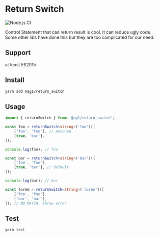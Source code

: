 # Return Switch
![Node.js CI](https://github.com/AgentOneCoLtd/return_switch/workflows/Node.js%20CI/badge.svg)

Control Statement that can return result is cool. It can reduce ugly code. Some other libs have done this but they are too complicated for our need.

## Support

at least ES2015

## Install

```bash
yarn add @ag1/return_switch
```

## Usage

```ts
import { returnSwitch } from '@ag1/return_switch';
```

```ts
const foo = returnSwitch<string>('foo')([
    ['foo', 'foo'], // matched
    [true, 'bar'],
]);

console.log(foo); // foo
```

```ts
const bar = returnSwitch<string>('bar')([
    ['foo', 'foo'],
    [true, 'bar'], // default
]);

console.log(bar); // bar
```

```ts
const lorem = returnSwitch<string>('lorem')([
    ['foo', 'foo'],
    ['bar', 'bar'],
]); // NO_MATCH, throw error
```

## Test

```bash
yarn test
```
